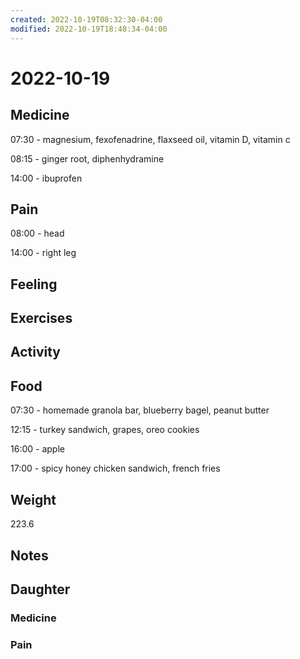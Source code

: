 ```yaml
---
created: 2022-10-19T08:32:30-04:00
modified: 2022-10-19T18:48:34-04:00
---
```


# 2022-10-19

## Medicine

07:30 - magnesium, fexofenadrine, flaxseed oil, vitamin D, vitamin c

08:15 - ginger root, diphenhydramine 

14:00 - ibuprofen 

## Pain

08:00 - head

14:00 - right leg

## Feeling


## Exercises


## Activity


## Food

07:30 - homemade granola bar, blueberry bagel, peanut butter 

12:15 - turkey sandwich, grapes, oreo cookies 

16:00 - apple

17:00 - spicy honey chicken sandwich, french fries

## Weight

223.6

## Notes

## Daughter


### Medicine


### Pain
